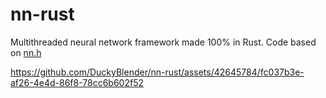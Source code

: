 # nn-rust

Multithreaded neural network framework made 100% in Rust. Code based on [nn.h](https://github.com/tsoding/nn.h)

<https://github.com/DuckyBlender/nn-rust/assets/42645784/fc037b3e-af26-4e4d-86f8-78cc6b602f52>
